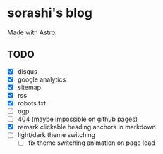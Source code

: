 # sorashi's blog

Made with Astro.

## TODO

- [x] disqus
- [x] google analytics
- [x] sitemap
- [x] rss
- [x] robots.txt
- [ ] ogp
- [ ] 404 (maybe impossible on github pages)
- [x] remark clickable heading anchors in markdown
- [ ] light/dark theme switching
    - [ ] fix theme switching animation on page load
